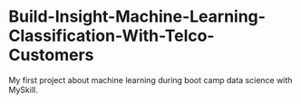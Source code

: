 # Build-Insight-Machine-Learning-Classification-With-Telco-Customers
My first project about machine learning during boot camp data science with MySkill. 
